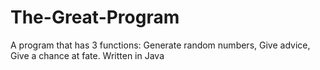 # The-Great-Program
A program that has 3 functions: Generate random numbers, Give advice, Give a chance at fate. Written in Java
